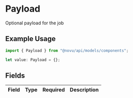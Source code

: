 # Payload

Optional payload for the job

## Example Usage

```typescript
import { Payload } from "@novu/api/models/components";

let value: Payload = {};
```

## Fields

| Field       | Type        | Required    | Description |
| ----------- | ----------- | ----------- | ----------- |